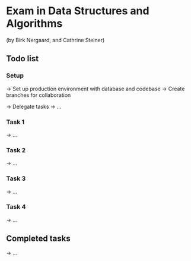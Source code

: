 # Exam in Data Structures and Algorithms
(by Birk Nergaard, and Cathrine Steiner)

## Todo list
### Setup
-> Set up production environment with database and codebase
-> Create branches for collaboration

-> Delegate tasks
-> ... 

### Task 1
-> ... 

### Task 2
-> ... 

### Task 3
-> ... 

### Task 4
-> ... 

## Completed tasks
-> ... 

